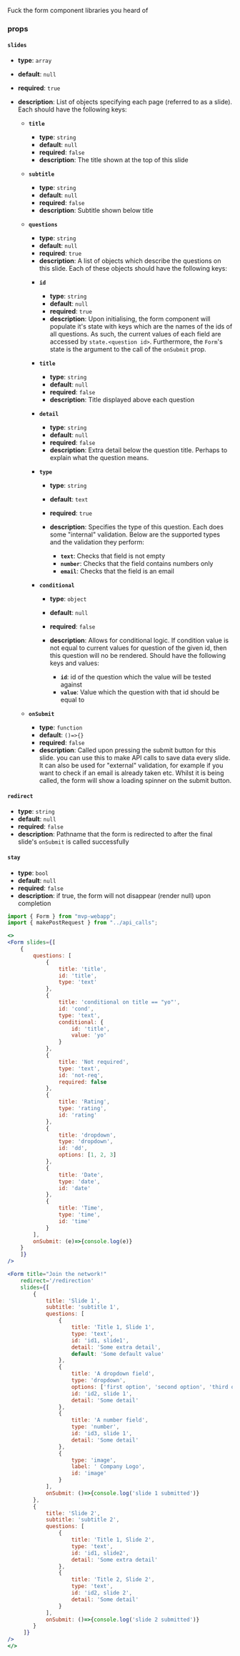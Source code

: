 Fuck the form component libraries you heard of

### props
#### **`slides`**
- **type**: `array` 
- **default**: `null`
- **required**: `true`
- **description**: List of objects specifying each page (referred to as a slide). Each should have the following keys:

    * **`title`**

        - **type**: `string`
        - **default**: `null`
        - **required**: `false`
        - **description**: The title shown at the top of this slide

    * **`subtitle`** 
        
        - **type**: `string` 
        - **default**: `null`
        - **required**: `false`
        - **description**: Subtitle shown below title

    * **`questions`** 
        
        - **type**: `string` 
        - **default**: `null`
        - **required**: `true`
        - **description**: A list of objects which describe the questions on this slide. Each of these objects should have the following keys:

        * **`id`**
            - **type**: `string`
            - **default**: `null`
            - **required**: `true`
            - **description**: Upon initialising, the form component will populate it's state with keys which are the names of the ids of all questions. As such, the current values of each field are accessed by `state.<question id>`. Furthermore, the `Form`'s state is the argument to the call of the `onSubmit` prop.

        * **`title`**

            - **type**: `string`
            - **default**: `null`
            - **required**: `false`
            - **description**: Title displayed above each question

        * **`detail`**

            - **type**: `string`
            - **default**: `null`
            - **required**: `false`
            - **description**: Extra detail below the question title. Perhaps to explain what the question means.

        * **`type`**

            - **type**: `string`
            - **default**: `text`
            - **required**: `true`
            - **description**: Specifies the type of this question. Each does some "internal" validation. Below are the supported types and the validation they perform:

                * **`text`**: Checks that field is not empty
                * **`number`**: Checks that the field contains numbers only
                * **`email`**: Checks that the field is an email
        
        * **`conditional`**

            - **type**: `object`
            - **default**: `null`
            - **required**: `false`
            - **description**: Allows for conditional logic. If condition value is not equal to current values for question of the given id, then this question will no be rendered. Should have the following keys and values:

                * **`id`**: id of the question which the value will be tested against
                * **`value`**: Value which the question with that id should be equal to

    * **`onSubmit`**

        - **type**: `function`
        - **default**: `()=>{}`
        - **required**: `false`
        - **description**: Called upon pressing the submit button for this slide. you can use this to make API calls to save data every slide. It can also be used for "external" validation, for example if you want to check if an email is already taken etc. Whilst it is being called, the form will show a loading spinner on the submit button.

#### **`redirect`**
- **type**: `string` 
- **default**: `null`
- **required**: `false`
- **description**: Pathname that the form is redirected to after the final slide's `onSubmit` is called successfully

#### **`stay`**
- **type**: `bool`
- **default**: `null`
- **required**: `false`
- **description**: if true, the form will not disappear (render null) upon completion



``` jsx
import { Form } from "mvp-webapp";
import { makePostRequest } from "../api_calls";

<>
<Form slides={[
    {
        questions: [
            {
                title: 'title',
                id: 'title',
                type: 'text'
            },
            {
                title: 'conditional on title == "yo"',
                id: 'cond',
                type: 'text',
                conditional: {
                    id: 'title',
                    value: 'yo'
                }
            },
            {
                title: 'Not required',
                type: 'text',
                id: 'not-req',
                required: false
            },
            {
                title: 'Rating',
                type: 'rating',
                id: 'rating'
            },
            {
                title: 'dropdown',
                type: 'dropdown',
                id: 'dd',
                options: [1, 2, 3]
            },
            {
                title: 'Date',
                type: 'date',
                id: 'date'
            },
            {
                title: 'Time',
                type: 'time',
                id: 'time'
            }
        ],
        onSubmit: (e)=>{console.log(e)}
    }
    ]}
/>

<Form title="Join the network!"
    redirect='/redirection'
    slides={[
        {
            title: 'Slide 1',
            subtitle: 'subtitle 1',
            questions: [
                {
                    title: 'Title 1, Slide 1',
                    type: 'text',   
                    id: 'id1, slide1',
                    detail: 'Some extra detail',
                    default: 'Some default value'
                },
                {
                    title: 'A dropdown field',
                    type: 'dropdown',
                    options: ['first option', 'second option', 'third option'],
                    id: 'id2, slide 1',
                    detail: 'Some detail'
                },
                {
                    title: 'A number field',
                    type: 'number',   
                    id: 'id3, slide 1',
                    detail: 'Some detail'
                },
                {
                    type: 'image',   
                    label: ' Company Logo',
                    id: 'image'
                }
            ],
            onSubmit: ()=>{console.log('slide 1 submitted')}
        },
        {
            title: 'Slide 2',
            subtitle: 'subtitle 2',
            questions: [
                {
                    title: 'Title 1, Slide 2',
                    type: 'text',   
                    id: 'id1, slide2',
                    detail: 'Some extra detail'
                },
                {
                    title: 'Title 2, Slide 2',
                    type: 'text',   
                    id: 'id2, slide 2',
                    detail: 'Some detail'
                }
            ],
            onSubmit: ()=>{console.log('slide 2 submitted')}
        }
     ]}
/>
</>
```